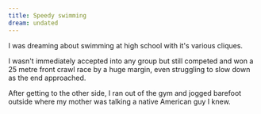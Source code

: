 ```yaml
---
title: Speedy swimming
dream: undated
---
```


I was dreaming about swimming at high school with it's various cliques.

I wasn't immediately accepted into any group but still competed and won a 25 metre front crawl race by a huge margin, even struggling to slow down as the end approached.

After getting to the other side, I ran out of the gym and jogged barefoot outside where my mother was talking a native American guy I knew.
